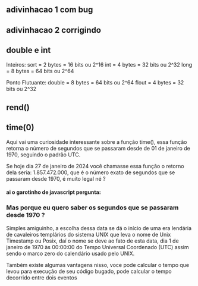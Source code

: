 ## adivinhacao 1 com bug 


## adivinhacao 2 corrigindo


## double e int 

Inteiros:
sort = 2 bytes = 16 bits ou 2^16
int = 4 bytes = 32 bits ou 2^32
long = 8 bytes = 64 bits ou 2^64




Ponto Flutuante:
double = 8 bytes = 64 bits ou 2^64
flout = 4 bytes = 32 bits ou 2^32


## rend()


## time(0)

Aqui vai uma curiosidade interessante sobre a função time(), essa função retorna o número de segundos que se passaram desde de 01 de janeiro de 1970, seguindo o padrão UTC.

Se hoje dia 27 de janeiro de 2024 você chamasse essa função o retorno dela seria: 1.857.472.000, que é o número exato de segundos que se passaram desde 1970, é muito legal né ?

#### ai o garotinho de javascript pergunta:
### Mas porque eu quero saber os segundos que se passaram desde 1970 ?

Simples amiguinho, a escolha dessa data se dá o início de uma era lendária de cavaleiros templários do sistema UNIX que leva o nome de Unix Timestamp ou Posix, daí o nome se deve ao fato de esta data, dia 1 de janeiro de 1970 às 00:00:00 do Tempo Universal Coordenado (UTC) assim sendo o marco zero do calendário usado pelo UNIX.

Também existe algumas vantagens nisso, voce pode calcular o tempo que levou para execução de seu código bugado, pode calcular o tempo decorrido entre dois eventos


## 